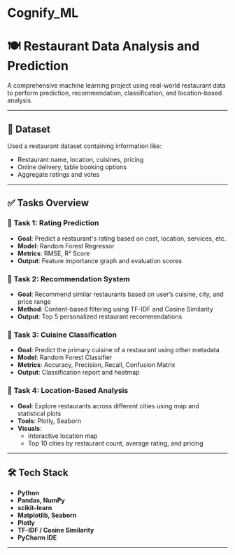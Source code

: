 # Cognify_ML
# 🍽️ Restaurant Data Analysis and Prediction

A comprehensive machine learning project using real-world restaurant data to perform prediction, recommendation, classification, and location-based analysis.

---

## 📁 Dataset

Used a restaurant dataset containing information like:
- Restaurant name, location, cuisines, pricing
- Online delivery, table booking options
- Aggregate ratings and votes

---

## ✅ Tasks Overview

### 🔹 **Task 1: Rating Prediction**
- **Goal**: Predict a restaurant's rating based on cost, location, services, etc.
- **Model**: Random Forest Regressor
- **Metrics**: RMSE, R² Score
- **Output**: Feature importance graph and evaluation scores

### 🔹 **Task 2: Recommendation System**
- **Goal**: Recommend similar restaurants based on user’s cuisine, city, and price range
- **Method**: Content-based filtering using TF-IDF and Cosine Similarity
- **Output**: Top 5 personalized restaurant recommendations

### 🔹 **Task 3: Cuisine Classification**
- **Goal**: Predict the primary cuisine of a restaurant using other metadata
- **Model**: Random Forest Classifier
- **Metrics**: Accuracy, Precision, Recall, Confusion Matrix
- **Output**: Classification report and heatmap

### 🔹 **Task 4: Location-Based Analysis**
- **Goal**: Explore restaurants across different cities using map and statistical plots
- **Tools**: Plotly, Seaborn
- **Visuals**: 
  - Interactive location map
  - Top 10 cities by restaurant count, average rating, and pricing

---

## 🛠️ Tech Stack

- **Python**
- **Pandas, NumPy**
- **scikit-learn**
- **Matplotlib, Seaborn**
- **Plotly**
- **TF-IDF / Cosine Similarity**
- **PyCharm IDE**

---
